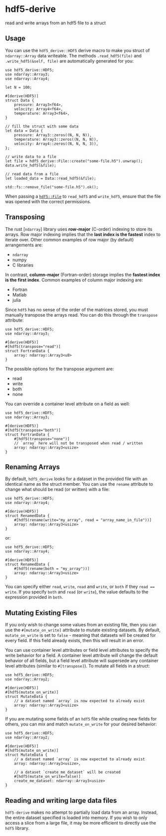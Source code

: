 # hdf5-derive

read and write arrays from an hdf5 file to a struct

## Usage

You can use the `hdf5_derive::HDF5` derive macro to make you struct of `ndarray::Array` data writeable. The methods
`.read_hdf5(file)` and `.write_hdf5(&self, file)` are automatically generated for you:

```
use hdf5_derive::HDF5;
use ndarray::Array3;
use ndarray::Array4;

let N = 100;

#[derive(HDF5)]
struct Data {
	pressure: Array3<f64>,
	velocity: Array4<f64>,
	temperature: Array3<f64>,
}

// fill the struct with some data
let data = Data {
	pressure: Array3::zeros((N, N, N)),
	temperature: Array3::zeros((N, N, N)),
	velocity: Array4::zeros((N, N, N, 3)),
};

// write data to a file
let file = hdf5_derive::File::create("some-file.h5").unwrap();
data.write_hdf5(&file);

// read data from a file
let loaded_data = Data::read_hdf5(&file);

std::fs::remove_file("some-file.h5").ok();
```

When passing a [`hdf5::File`](hdf5::File) to `read_hdf5` and `write_hdf5`, ensure that the 
file was opened with the correct permissions.

## Transposing

The rust [`ndarray`] library uses **row-major** (C-order) indexing to store its arrays. Row major indexing
implies that the **last index is the fastest** index to iterate over. Other common examples of row major (by default)
arrangements are:

* `ndarray`
* numpy
* C libraries

In contrast, **column-major** (Fortran-order) storage implies the **fastest index is the first index**. Common 
examples of column major indexing are:

* Fortran
* Matlab
* julia

Since `hdf5` has no sense of the order of the matrices stored, you must manually transpose the arrays read. You can do this through
the `transpose` attribute:

```
use hdf5_derive::HDF5;
use ndarray::Array3;

#[derive(HDF5)]
#[hdf5(transpose="read")]
struct FortranData {
	array: ndarray::Array3<u8>
}
```

The possible options for the transpose argument are:

* read
* write
* both
* none

You can override a container level attribute on a field as well:

```
use hdf5_derive::HDF5;
use ndarray::Array3;

#[derive(HDF5)]
#[hdf5(transpose="both")]
struct FortranData {
	#[hdf5(transpose="none")]
	// `array` here will not be transposed when read / written
	array: ndarray::Array3<usize>
}
```

## Renaming Arrays

By default, `hdf5_derive` looks for a dataset in the provided file with an identical name as the struct member.
You can use the `rename` attribute to change what should be read (or written) with a file:

```
use hdf5_derive::HDF5;
use ndarray::Array4;

#[derive(HDF5)]
struct RenamedData {
	#[hdf5(rename(write="my_array", read = "array_name_in_file"))]
	array: ndarray::Array3<usize>
}
```

or:

```
use hdf5_derive::HDF5;
use ndarray::Array4;

#[derive(HDF5)]
struct RenamedData {
	#[hdf5(rename(both = "my_array"))]
	array: ndarray::Array3<usize>
}
```

You can specify either `read`, `write`, `read` and `write`, or `both` if they `read == write`. If you 
specify `both` and `read` (or `write`), the value defaults to the expression provided in `both`.

## Mutating Existing Files

If you only wish to change some values from an existing file, then you can use the `#[mutate_on_write]` attribute
to mutate existing datasets. By default, `mutate_on_write` is set to `false` - meaning that datasets will be 
created for every field. If this field already exists, then this will result in an error. 

You can use container level attributes or field level attributes to specify the write behavior for a field. A container
level attribute will change the default behavior of all fields, but a field level attribute will supersede any container
level attributes (similar to `#[transpose]`). To mutate all fields in a struct:

```
use hdf5_derive::HDF5;
use ndarray::Array2;

#[derive(HDF5)]
#[hdf5(mutate_on_write)]
struct MutateData {
	// a dataset named `array` is now expected to already exist
	array: ndarray::Array3<usize>
}
```

If you are mutating some fields of an `hdf5` file while creating new fields for others, you can mix and match 
`mutate_on_write` for your desired behavior:

```
use hdf5_derive::HDF5;
use ndarray::Array2;

#[derive(HDF5)]
#[hdf5(mutate_on_write)]
struct MutateData {
	// a dataset named `array` is now expected to already exist
	array: ndarray::Array3<usize>,

	// a dataset `create_me_dataset` will be created 
	#[hdf5(mutate_on_write=false)]
	create_me_dataset: ndarray::Array3<usize>
}
```

## Reading and writing large data files

`hdf5-derive` makes no attempt to partially load data from an array. Instead, the entire dataset specified is loaded
into memory. If you wish to only access a slice from a large file, it may be more efficient to directly use the `hdf5`
library.
